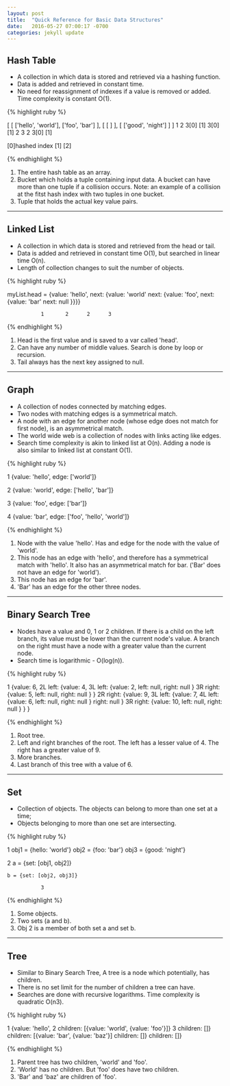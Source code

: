 ```yaml
---
layout: post
title:  "Quick Reference for Basic Data Structures"
date:   2016-05-27 07:00:17 -0700
categories: jekyll update
---
```


## Hash Table  

- A collection in which data is stored and retrieved via a hashing function.
- Data is added and retrieved in constant time.
- No need for reassignment of indexes if a value is removed or added.  Time complexity is constant O(1).

{% highlight ruby %}

[  [  ['hello', 'world'], ['foo', 'bar'] ], [ [  ] ], [  ['good', 'night']  ]  ]
1  2  3[0]      [1]       3[0]    [1]       2 3       2  3[0]     [1]

  [0]hashed index                          [1]       [2]       

{% endhighlight %}

1.  The entire hash table as an array.
2.  Bucket which holds a tuple containing input data.  A bucket can have more than one tuple if a collision occurs.  Note: an example of a collision at the fitst hash index with two tuples in one bucket.  
3.  Tuple that holds the actual key value pairs.

---


## Linked List  

- A collection in which data is stored and retrieved from the head or tail.
- Data is added and retrieved in constant time O(1), but searched in linear time O(n).
- Length of collection changes to suit the number of objects.

{% highlight ruby %}

myList.head = {value: 'hello',
               next:  {value: 'world' 
                       next: {value: 'foo',
                              next: {value: 'bar' 
                                     next: null }}}}

               1       2      2      3

{% endhighlight %}           


1.  Head is the first value and is saved to a var called 'head'.
2.  Can have any number of middle values.  Search is done by loop or recursion.    
3.  Tail always has the next key assigned to null.  

---


## Graph  

- A collection of nodes connected by matching edges.  
- Two nodes with matching edges is a symmetrical match.  
- A node with an edge for another node (whose edge does not match for first node), is an asymmetrical match.  
- The world wide web is a collection of nodes with links acting like edges. 
- Search time complexity is akin to linked list at O(n).  Adding a node is also similar to linked list at constant O(1).

{% highlight ruby %}

1    {value: 'hello', edge: ['world']}


2      {value: 'world', edge: ['hello', 'bar']}


3  {value: 'foo', edge: ['bar']}


4        {value: 'bar', edge: ['foo', 'hello', 'world']}

{% endhighlight %}           


1.  Node with the value 'hello'.  Has and edge for the node with the value of 'world'.
2.  This node has an edge with 'hello', and therefore has a symmetrical match with 'hello'.  It also has an asymmetrical match for bar.  ('Bar' does not have an edge for 'world').
3.  This node has an edge for 'bar'.
4.  'Bar'  has an edge for the other three nodes.   

---


## Binary Search Tree  

- Nodes have a value and 0, 1 or 2 children.  If there is a child on the left branch, its value must be lower than the current node's value.  A branch on the right must have a node with a greater value than the current node.  
- Search time is logarithmic - O(log(n)).

{% highlight ruby %}

1   {value: 6,
2L   left: {value: 4,
3L          left: {value: 2,
                   left: null,
                   right: null
                   }
3R          right: {value: 5,
                    left: null,
                    right: null
                   }
           }
2R   right: {value: 9,
3L           left: {value: 7,
4L                  left: {value: 6,
                           left: null,
                           right: null
                          }
                    right: null
                   }
3R           right: {value: 10,
                     left: null,
                     right: null
                    }
            }
    }


{% endhighlight %}           


1.  Root tree.
2.  Left and right branches of the root.  The left has a lesser value of 4.  The right has a greater value of 9.     
3.  More branches.  
4.  Last branch of this tree with a value of 6.


---


## Set 

- Collection of objects.  The objects can belong to more than one set at a time;
- Objects belonging to more than one set are intersecting.  

{% highlight ruby %}

1   obj1 = {hello: 'world'}
    obj2 = {foo: 'bar'}
    obj3 = {good: 'night'}

2   a = {set: [obj1, obj2]}

    b = {set: [obj2, obj3]}
 
               3
{% endhighlight %}           


1.  Some objects.
2.  Two sets (a and b).    
3.  Obj 2 is a member of both set a and set b.  

---


## Tree

- Similar to Binary Search Tree, A tree is a node which potentially, has children.
- There is no set limit for the number of children a tree can have.
- Searches are done with recursive logarithms.  Time complexity is quadratic O(n3).

{% highlight ruby %}

1    {value: 'hello', 
2     children: [{value: 'world',   {value: 'foo'}]}
3                 children: []}      children: [{value: 'bar', {value: 'baz'}]
                                                 children: []}  children: []}

{% endhighlight %}           


1.  Parent tree has two children, 'world' and 'foo'.
2.  'World' has no children.  But 'foo' does have two children.  
3.  'Bar' and 'baz' are children of 'foo'.  

[jekyll-docs]: http://jekyllrb.com/docs/home
[jekyll-gh]:   https://github.com/jekyll/jekyll
[jekyll-talk]: https://talk.jekyllrb.com/
